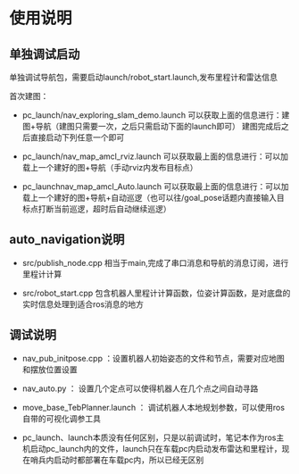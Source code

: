 <!-- 
*author: 郭嘉豪
*Time: 2023-3
*version: 1.0 
-->
# 使用说明

## 单独调试启动
单独调试导航包，需要启动launch/robot_start.launch,发布里程计和雷达信息

首次建图：

- pc_launch/nav_exploring_slam_demo.launch 可以获取上面的信息进行：建图+导航（建图只需要一次，之后只需启动下面的launch即可）
建图完成后之后直接启动下列任意一个即可

- pc_launch/nav_map_amcl_rviz.launch  可以获取最上面的信息进行：可以加载上一个建好的图+导航（手动rviz内发布目标点）

- pc_launchnav_map_amcl_Auto.launch 可以获取最上面的信息进行：可以加载上一个建好的图+导航+自动巡逻（也可以往/goal_pose话题内直接输入目标点打断当前巡逻，超时后自动继续巡逻）

## auto_navigation说明
- src/publish_node.cpp 相当于main,完成了串口消息和导航的消息订阅，进行里程计计算

- src/robot_start.cpp  包含机器人里程计计算函数，位姿计算函数，是对底盘的实时信息处理到适合ros消息的地方

## 调试说明
- nav_pub_initpose.cpp ：设置机器人初始姿态的文件和节点，需要对应地图和摆放位置设置

- nav_auto.py ： 设置几个定点可以使得机器人在几个点之间自动寻路

- move_base_TebPlanner.launch ： 调试机器人本地规划参数，可以使用ros自带的可视化调参工具

- pc_launch、launch本质没有任何区别，只是以前调试时，笔记本作为ros主机启动pc_launch内的文件，launch只在车载pc内启动发布雷达和里程计，现在哨兵内启动时都部署在车载pc内，所以已经无区别